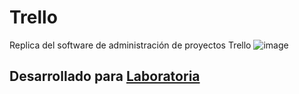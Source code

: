 # Trello
Replica del software de administración de proyectos Trello
![image](https://user-images.githubusercontent.com/21248170/37883963-fa0e0360-3083-11e8-81d4-c834b1571e3c.png)
## Desarrollado para [Laboratoria](http://laboratoria.la)
